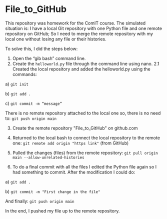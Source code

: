# File_to_GitHub

This repository was homework for the ComIT course. The simulated situation is: I have a local Git repository with one Python file and one remote repository on GitHub; So I need to merge the remote repository with my local one without losing any file or their histories.

To solve this, I did the steps below:

  1. Open the “gib bash” command line.
  2. Create the `helloworld.py` file through the command line using nano.
  2.1 Created the local repository and added the helloworld.py using the commands:

  a) `git init`

  b) `git add .`

  c) `git commit -m “message”`

There is no remote repository attached to the local one so, there is no need to: `git push origin main`

  3. Create the remote repository "File_to_GitHub" on github.com

  4. Returned to the local bash to connect the local repository to the remote one: `git remote add origin "https link"` (from GitHub)

  5. Pulled the changes (files) from the remote repository: `git pull origin main --allow-unrelated-histories`

  6. To do a final commit with all the files I edited the Python file again so I had something to commit. After the modification I could do:

  a) `git add .`

  b) `git commit -m "First change in the file"`

And finally: `git push origin main`

In the end, I pushed my file up to the remote repository.
